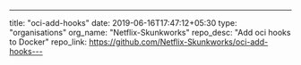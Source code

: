 ---
title: "oci-add-hooks"
date: 2019-06-16T17:47:12+05:30
type: "organisations"
org_name: "Netflix-Skunkworks"
repo_desc: "Add oci hooks to Docker"
repo_link: https://github.com/Netflix-Skunkworks/oci-add-hooks---